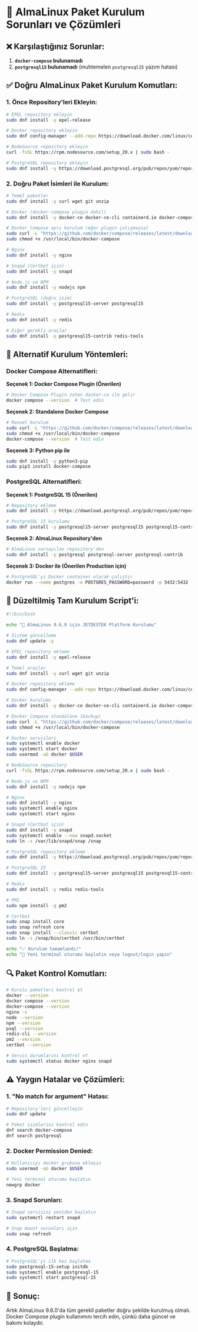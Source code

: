 # 🔧 AlmaLinux Paket Kurulum Sorunları ve Çözümleri

## ❌ Karşılaştığınız Sorunlar:

1. **`docker-compose` bulunamadı**
2. **`postgresql15` bulunamadı** (muhtemelen `postgresql15` yazım hatası)

## ✅ Doğru AlmaLinux Paket Kurulum Komutları:

### 1. Önce Repository'leri Ekleyin:

```bash
# EPEL repository ekleyin
sudo dnf install -y epel-release

# Docker repository ekleyin
sudo dnf config-manager --add-repo https://download.docker.com/linux/centos/docker-ce.repo

# NodeSource repository ekleyin
curl -fsSL https://rpm.nodesource.com/setup_20.x | sudo bash -

# PostgreSQL repository ekleyin
sudo dnf install -y https://download.postgresql.org/pub/repos/yum/reporpms/EL-9-x86_64/pgdg-redhat-repo-latest.noarch.rpm
```

### 2. Doğru Paket İsimleri ile Kurulum:

```bash
# Temel paketler
sudo dnf install -y curl wget git unzip

# Docker (docker-compose plugin dahil)
sudo dnf install -y docker-ce docker-ce-cli containerd.io docker-compose-plugin

# Docker Compose ayrı kurulum (eğer plugin çalışmazsa)
sudo curl -L "https://github.com/docker/compose/releases/latest/download/docker-compose-$(uname -s)-$(uname -m)" -o /usr/local/bin/docker-compose
sudo chmod +x /usr/local/bin/docker-compose

# Nginx
sudo dnf install -y nginx

# Snapd (Certbot için)
sudo dnf install -y snapd

# Node.js ve NPM
sudo dnf install -y nodejs npm

# PostgreSQL (doğru isim)
sudo dnf install -y postgresql15-server postgresql15

# Redis
sudo dnf install -y redis

# Diğer gerekli araçlar
sudo dnf install -y postgresql15-contrib redis-tools
```

## 🔄 Alternatif Kurulum Yöntemleri:

### Docker Compose Alternatifleri:

**Seçenek 1: Docker Compose Plugin (Önerilen)**
```bash
# Docker Compose Plugin zaten docker-ce ile gelir
docker compose --version  # Test edin
```

**Seçenek 2: Standalone Docker Compose**
```bash
# Manuel kurulum
sudo curl -L "https://github.com/docker/compose/releases/latest/download/docker-compose-$(uname -s)-$(uname -m)" -o /usr/local/bin/docker-compose
sudo chmod +x /usr/local/bin/docker-compose
docker-compose --version  # Test edin
```

**Seçenek 3: Python pip ile**
```bash
sudo dnf install -y python3-pip
sudo pip3 install docker-compose
```

### PostgreSQL Alternatifleri:

**Seçenek 1: PostgreSQL 15 (Önerilen)**
```bash
# Repository ekleme
sudo dnf install -y https://download.postgresql.org/pub/repos/yum/reporpms/EL-9-x86_64/pgdg-redhat-repo-latest.noarch.rpm

# PostgreSQL 15 kurulumu
sudo dnf install -y postgresql15-server postgresql15 postgresql15-contrib
```

**Seçenek 2: AlmaLinux Repository'den**
```bash
# AlmaLinux varsayılan repository'den
sudo dnf install -y postgresql postgresql-server postgresql-contrib
```

**Seçenek 3: Docker ile (Önerilen Production için)**
```bash
# PostgreSQL'yi Docker container olarak çalıştır
docker run --name postgres -e POSTGRES_PASSWORD=password -p 5432:5432 -d postgres:16
```

## 🚀 Düzeltilmiş Tam Kurulum Script'i:

```bash
#!/bin/bash

echo "🔧 AlmaLinux 9.6.0 için JETDESTEK Platform Kurulumu"

# Sistem güncelleme
sudo dnf update -y

# EPEL repository ekleme
sudo dnf install -y epel-release

# Temel araçlar
sudo dnf install -y curl wget git unzip

# Docker repository ekleme
sudo dnf config-manager --add-repo https://download.docker.com/linux/centos/docker-ce.repo

# Docker kurulumu
sudo dnf install -y docker-ce docker-ce-cli containerd.io docker-compose-plugin

# Docker Compose standalone (backup)
sudo curl -L "https://github.com/docker/compose/releases/latest/download/docker-compose-$(uname -s)-$(uname -m)" -o /usr/local/bin/docker-compose
sudo chmod +x /usr/local/bin/docker-compose

# Docker servisleri
sudo systemctl enable docker
sudo systemctl start docker
sudo usermod -aG docker $USER

# NodeSource repository
curl -fsSL https://rpm.nodesource.com/setup_20.x | sudo bash -

# Node.js ve NPM
sudo dnf install -y nodejs npm

# Nginx
sudo dnf install -y nginx
sudo systemctl enable nginx
sudo systemctl start nginx

# Snapd (Certbot için)
sudo dnf install -y snapd
sudo systemctl enable --now snapd.socket
sudo ln -s /var/lib/snapd/snap /snap

# PostgreSQL repository ekleme
sudo dnf install -y https://download.postgresql.org/pub/repos/yum/reporpms/EL-9-x86_64/pgdg-redhat-repo-latest.noarch.rpm

# PostgreSQL 15
sudo dnf install -y postgresql15-server postgresql15 postgresql15-contrib

# Redis
sudo dnf install -y redis redis-tools

# PM2
sudo npm install -g pm2

# Certbot
sudo snap install core
sudo snap refresh core
sudo snap install --classic certbot
sudo ln -s /snap/bin/certbot /usr/bin/certbot

echo "✅ Kurulum tamamlandı!"
echo "🔄 Yeni terminal oturumu başlatın veya logout/login yapın"
```

## 🔍 Paket Kontrol Komutları:

```bash
# Kurulu paketleri kontrol et
docker --version
docker compose --version
docker-compose --version
nginx -v
node --version
npm --version
psql --version
redis-cli --version
pm2 --version
certbot --version

# Servis durumlarını kontrol et
sudo systemctl status docker nginx snapd
```

## ⚠️ Yaygın Hatalar ve Çözümleri:

### 1. "No match for argument" Hatası:
```bash
# Repository'leri güncelleyin
sudo dnf update

# Paket isimlerini kontrol edin
dnf search docker-compose
dnf search postgresql
```

### 2. Docker Permission Denied:
```bash
# Kullanıcıyı docker grubuna ekleyin
sudo usermod -aG docker $USER

# Yeni terminal oturumu başlatın
newgrp docker
```

### 3. Snapd Sorunları:
```bash
# Snapd servisini yeniden başlatın
sudo systemctl restart snapd

# Snap mount sorunları için
sudo snap refresh
```

### 4. PostgreSQL Başlatma:
```bash
# PostgreSQL'yi ilk kez başlatma
sudo postgresql-15-setup initdb
sudo systemctl enable postgresql-15
sudo systemctl start postgresql-15
```

## 🎯 Sonuç:

Artık AlmaLinux 9.6.0'da tüm gerekli paketler doğru şekilde kurulmuş olmalı. Docker Compose plugin kullanımını tercih edin, çünkü daha güncel ve bakımı kolaydır.
